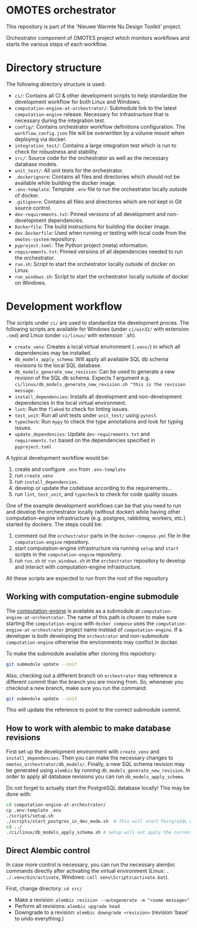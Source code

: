 # OMOTES orchestrator

This repository is part of the 'Nieuwe Warmte Nu Design Toolkit' project.

Orchestrator component of OMOTES project which monitors workflows and starts the various steps of
each workflow.

# Directory structure

The following directory structure is used:

- `ci/`: Contains all CI & other development scripts to help standardize the development workflow
  for both Linux and Windows.
- `computation-engine-at-orchestrator/`: Submodule link to the latest `computation-engine` release.
  Necessary for infrastructure that is necessary during the integration test.
- `config/`: Contains orchestrator workflow definitions configuration. The `workflow_config.json`
  file will be overwritten by a volume mount when deploying via docker.
- `integration_test/`: Contains a large integration test which is run to check for robustness and
  stability.
- `src/`: Source code for the orchestrator as well as the necessary database models.
- `unit_test/`: All unit tests for the orchestrator.
- `.dockerignore`: Contains all files and directories which should not be available while building
  the docker image.
- `.env-template`: Template `.env` file to run the orchestrator locally outside of docker.
- `.gitignore`: Contains all files and directories which are not kept in Git source control.
- `dev-requirements.txt`: Pinned versions of all development and non-development dependencies.
- `Dockerfile`: The build instructions for building the docker image.
- `dev.Dockerfile`: Used when running or testing with local code from the `omotes-system`
  repository.
- `pyproject.toml`: The Python project (meta) information.
- `requirements.txt`: Pinned versions of all dependencies needed to run the orchestrator.
- `run.sh`: Script to start the orchestrator locally outside of docker on Linux.
- `run_windows.sh`: Script to start the orchestrator locally outside of docker on Windows.

# Development workflow

The scripts under `ci/` are used to standardize the development proces. The following scripts are
available for Windows (under `ci/win32/` with extension `.cmd`) and Linux (under `ci/linux/` with
extension `.sh).

- `create_venv`: Creates a local virtual environment (`.venv/`) in which all dependencies may be
  installed.
- `db_models_apply_schema`: Will apply all available SQL db schema revisions to the local SQL
  database.
- `db_models_generate_new_revision`: Can be used to generate a new revision of the SQL db schema.
  Expects 1 argument
  e.g. `ci/linux/db_models_generate_new_revision.sh "this is the revision message`.
- `install_dependencies`: Installs all development and non-development dependencies in the local
  virtual environment.
- `lint`: Run the `flake8` to check for linting issues.
- `test_unit`: Run all unit tests under `unit_test/` using `pytest`.
- `typecheck`: Run `mypy` to check the type annotations and look for typing issues.
- `update_dependencies`: Update `dev-requirements.txt` and `requirements.txt` based on the
  dependencies specified in `pyproject.toml`

A typical development workflow would be:

1. create and configure `.env` from `.env-template`
2. run `create_venv`
3. run `install_dependencies`.
4. develop or update the codebase according to the requirements...
5. run `lint`, `test_unit`, and `typecheck` to check for code quality issues.

One of the example development workflows can be that you need to run and develop the orchestrator
locally (without docker) while having other computation-engine infrastructure
(e.g. postgres, rabbitmq, workers, etc.) started by dockers. The steps could be:

1. comment out the `orchestrator` parts in the `docker-compose.yml` file in the `computation-engine`
   repository.
2. start computation-engine infrastructure via running `setup` and `start` scripts in
   the `computation-engine` repository.
3. run `run.sh` or `run_windows.sh` in the `orchestrator` repository to develop and interact with
   computation-engine infrastructure.

All these scripts are expected to run from the root of the repository

## Working with computation-engine submodule

The [computation-engine](https://github.com/Project-OMOTES/computation-engine/) is available
as a submodule at `computation-engine-at-orchestrator`. The name of this path is chosen
to make sure starting the `computation-engine` with `docker compose` uses the
`computation-engine-at-orchestrator` project name instead of `computation-engine`. If a developer
is both developing the `orchestrator` and non-submodule `computation-engine` otherwise the
environments may conflict in docker.

To make the submodule available after cloning this repository:

```bash
git submodule update --init
```

Also, checking out a different branch on `orchestrator` may reference a different commit than
the branch you are moving from. So, whenever you checkout a new branch, make sure you run
the command:

```bash
git submodule update --init
```

This will update the reference to point to the correct submodule commit.

## How to work with alembic to make database revisions

First set up the development environment with `create_venv` and `install_dependencies`. Then you
can make the necessary changes to `omotes_orchestrator/db_models/`. Finally, a new SQL schema
revision may be generated using `alembic` by running `db_models_generate_new_revision`. In order to
apply
all database revisions you can run `db_models_apply_schema`.

Do not forget to actually start the PostgreSQL database locally!
This may be done with:

```bash
cd computation-engine-at-orchestrator/
cp .env-template .env
./scripts/setup.sh
./scripts/start_postgres_in_dev_mode.sh  # This will start PostgreSQL with port 5432 opened on localhost 
cd ../
./ci/linux/db_models_apply_schema.sh # Setup will not apply the current schema but only create the SQL database.
```

## Direct Alembic control

In case more control is necessary, you can run the necessary alembic commands directly after
activating the virtual environment (Linux: `. ./.venv/bin/activate`,
Windows: `call venv\Scripts\activate.bat`).

First, change directory: `cd src/`

- Make a revision: `alembic revision --autogenerate -m "<some message>"`
- Perform all revisions: `alembic upgrade head`
- Downgrade to a revision: `alembic downgrade <revision>` (revision 'base' to
  undo everything.)
